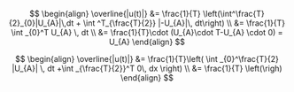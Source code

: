 
$$
\begin{align}
\overline{|u(t)|} &= \frac{1}{T} \left(\int^\frac{T}{2}_{0}|U_{A}|\,dt + \int ^T_{\frac{T}{2}} |-U_{A}|\, dt\right) \\
&= \frac{1}{T} \int _{0}^T U_{A} \, dt \\
&= \frac{1}{T}\cdot (U_{A}\cdot T-U_{A} \cdot 0) = U_{A} 
\end{align}
$$

$$
\begin{align}
\overline{|u(t)|} &= \frac{1}{T}\left( \int _{0}^\frac{T}{2} |U_{A}| \, dt +\int _{\frac{T}{2}}^T 0\, dx \right) \\
&= \frac{1}{T} \left(\righ) 
\end{align}
$$